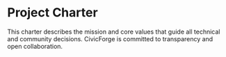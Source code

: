 # Project Charter

This charter describes the mission and core values that guide all technical and community decisions. CivicForge is committed to transparency and open collaboration.
